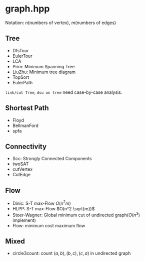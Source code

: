 # graph.hpp

Notation: $n$(numbers of vertex), $m$(numbers of edges)

## Tree

- DfsTour
- EulerTour
- LCA
- Prim: Minimum Spanning Tree
- LiuZhu: Minimum tree diagram
- TopSort
- EulerPath

`link/cut Tree`, `dsu on tree` need case-by-case analysis.


## Shortest Path

- Floyd
- BellmanFord
- spfa

## Connectivity

- Scc: Strongly Connected Components
- twoSAT
- cutVertex
- CutEdge


## Flow

- Dinic: S-T max-Flow $O(n^2 m)$
- HLPP: S-T max-Flow $O(n^2 \sqrt{m})$
- Stoer-Wagner: Global minimum cut of undirected graph($O(n^3)$ implement)
- Flow: minimum cost maximum flow


## Mixed

- circle3count: count $(a, b), (b, c), (c, a)$ in undirected graph
